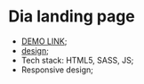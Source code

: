 # Dia landing page

- [DEMO LINK](https://MarchD.github.io/layout_dia/);
- [design](https://www.figma.com/file/kiAbbZvel7eUenJT9HRRuM/Air-(formerly-Dia)-(Copy)?node-id=0%3A1);
- Tech stack: HTML5, SASS, JS;
- Responsive design;
